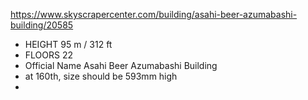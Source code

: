 https://www.skyscrapercenter.com/building/asahi-beer-azumabashi-building/20585
- HEIGHT 95 m / 312 ft
- FLOORS 22
- Official Name Asahi Beer Azumabashi Building
- at 160th, size should be 593mm high
- 
